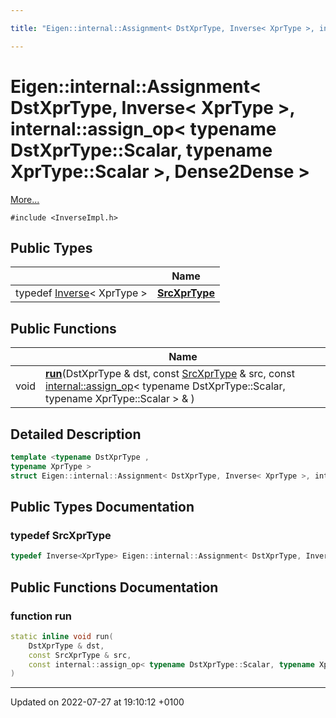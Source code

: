 ```yaml
---

title: "Eigen::internal::Assignment< DstXprType, Inverse< XprType >, internal::assign_op< typename DstXprType::Scalar, typename XprType::Scalar >, Dense2Dense >"

---
```


# Eigen::internal::Assignment< DstXprType, Inverse< XprType >, internal::assign_op< typename DstXprType::Scalar, typename XprType::Scalar >, Dense2Dense >



 [More...](#detailed-description)


`#include <InverseImpl.h>`

## Public Types

|                | Name           |
| -------------- | -------------- |
| typedef <a href="http://example.org/classes/classeigen_1_1inverse/">Inverse</a>< XprType > | **[SrcXprType](http://example.org/classes/structeigen_1_1internal_1_1assignment_3_01dstxprtype_00_01inverse_3_01xprtype_01_4_00/#typedef-srcxprtype)**  |

## Public Functions

|                | Name           |
| -------------- | -------------- |
| void | **[run](http://example.org/classes/structeigen_1_1internal_1_1assignment_3_01dstxprtype_00_01inverse_3_01xprtype_01_4_00/#function-run)**(DstXprType & dst, const <a href="http://example.org/classes/structeigen_1_1internal_1_1assignment_3_01dstxprtype_00_01inverse_3_01xprtype_01_4_00/#typedef-srcxprtype">SrcXprType</a> & src, const <a href="http://example.org/classes/structeigen_1_1internal_1_1assign__op/">internal::assign_op</a>< typename DstXprType::Scalar, typename XprType::Scalar > & ) |

## Detailed Description

```cpp
template <typename DstXprType ,
typename XprType >
struct Eigen::internal::Assignment< DstXprType, Inverse< XprType >, internal::assign_op< typename DstXprType::Scalar, typename XprType::Scalar >, Dense2Dense >;
```

## Public Types Documentation

### typedef SrcXprType

```cpp
typedef Inverse<XprType> Eigen::internal::Assignment< DstXprType, Inverse< XprType >, internal::assign_op< typename DstXprType::Scalar, typename XprType::Scalar >, Dense2Dense >::SrcXprType;
```


## Public Functions Documentation

### function run

```cpp
static inline void run(
    DstXprType & dst,
    const SrcXprType & src,
    const internal::assign_op< typename DstXprType::Scalar, typename XprType::Scalar > & 
)
```


-------------------------------

Updated on 2022-07-27 at 19:10:12 +0100